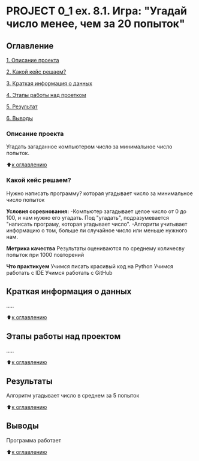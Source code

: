 # PROJECT 0_1 ex. 8.1. Игра: "Угадай число менее, чем за 20 попыток"

## Оглавление
[1. Описание проекта](https://github.com/ElizavetaKhr/sf_data_science/tree/main/Project%200_1%20ex.%208_1/README.md#Описание-проекта)

[2. Какой кейс решаем?](https://github.com/ElizavetaKhr/sf_data_science/tree/main/Project%200_1%20ex.%208_1/README.md#Какой-кейс-решаем?)

[3. Краткая информация о данных](https://github.com/ElizavetaKhr/sf_data_science/tree/main/Project%200_1%20ex.%208_1/README.md#Краткая-информация-о-данных)

[4. Этапы работы над проетком](https://github.com/ElizavetaKhr/sf_data_science/tree/main/Project%200_1%20ex.%208_1/README.md#Этапы-работы-над-проектом)

[5. Результат](https://github.com/ElizavetaKhr/sf_data_science/tree/main/Project%200_1%20ex.%208_1/README.md#Результат)

[6. Выводы](https://github.com/ElizavetaKhr/sf_data_science/tree/main/Project%200_1%20ex.%208_1/README.md##Выводы)

### Описание проекта
Угадать загаданное компьютером число за минимальное число попыток.

:arrow_up:[к оглавлению](https://github.com/ElizavetaKhr/sf_data_science/tree/main/Project%200_1%20ex.%208_1/README.md#Оглавление)


### Какой кейс решаем?
Нужно написать программу? которая угадывает число за минимальное число попыток

**Условия соревнования:**
-Компьютер загадывает целое число от 0 до 100, и нам нужно его угадать. Под "угадать", подразумевается "написать програму, которая угадывает число".
-Алгоритм учитывает информацию о том, больше ли случайное число или меньше нужного нам.

**Метрика качества**
Результаты оцениваются по среднему количесву попыток при 1000 повторений

**Что практикуем**
Учимся писать красивый код на Python
Учимся работать с IDE
Учимся работать с GitHub

## Краткая информация о данных
.....

:arrow_up:[к оглавлению](https://github.com/ElizavetaKhr/sf_data_science/tree/main/Project%200_1%20ex.%208_1/README.md#Оглавление)

## Этапы работы над проектом
.....

:arrow_up:[к оглавлению](https://github.com/ElizavetaKhr/sf_data_science/tree/main/Project%200_1%20ex.%208_1/README.md#Оглавление)

## Результаты
Алгоритм угадывает число в среднем за 5 попыток

:arrow_up:[к оглавлению](https://github.com/ElizavetaKhr/sf_data_science/tree/main/Project%200_1%20ex.%208_1/README.md#Оглавление)

## Выводы
Программа работает

:arrow_up:[к оглавлению](https://github.com/ElizavetaKhr/sf_data_science/tree/main/Project%200_1%20ex.%208_1/README.md#Оглавление)